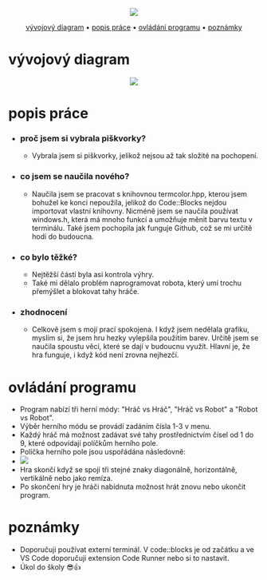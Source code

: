 <p align="center">
<img src="https://github.com/584cz/zaverecna-prace/assets/81913876/2374c265-82d3-409d-b442-497b7ef6421d" scale="30%">
</p>

<div align="center">
  <a href="#vývojový-diagram">vývojový diagram</a> •
  <a href="#popis-práce">popis práce</a> •
  <a href="#ovládání-programu">ovládání programu</a> •
  <a href="#poznámky">poznámky</a>
  </h2>
</div>  

# vývojový diagram
<p align="center">
  <img src="https://github.com/584cz/zaverecna-prace/assets/81913876/81233f57-fc1e-4d9f-8da1-34bfa411b84e" scale="50%">
</p>

# popis práce
- ### proč jsem si vybrala piškvorky?
  - Vybrala jsem si piškvorky, jelikož nejsou až tak složité na pochopení.
- ### co jsem se naučila nového?
  - Naučila jsem se pracovat s knihovnou termcolor.hpp, kterou jsem bohužel ke konci nepoužila, jelikož do Code::Blocks nejdou importovat vlastní knihovny. Nicméně jsem se naučila používat windows.h, která má mnoho funkcí a umožňuje měnit barvu textu v terminálu. Také jsem pochopila jak funguje Github, což se mi určitě hodí do budoucna.
- ### co bylo těžké?
   - Nejtěžší částí byla asi kontrola výhry.
   - Také mi dělalo problém naprogramovat robota, který umí trochu přemýšlet a blokovat tahy hráče.
- ### zhodnocení
   - Celkově jsem s mojí prací spokojena. I když jsem nedělala grafiku, myslím si, že jsem hru hezky vylepšila použitím barev. Určitě jsem se naučila spoustu věcí, které se dají v budoucnu využít. Hlavní je, že hra funguje, i když kód není zrovna nejhezčí.
     
# ovládání programu
  - Program nabízí tři herní módy: "Hráč vs Hráč", "Hráč vs Robot" a "Robot vs Robot".
  - Výběr herního módu se provádí zadáním čísla 1-3 v menu.
  - Každý hráč má možnost zadávat své tahy prostřednictvím čísel od 1 do 9, které odpovídají políčkům herního pole.
  - Políčka herního pole jsou uspořádána následovně:
  - <img src="https://github.com/584cz/zaverecna-prace/assets/81913876/59368b4e-7d24-4714-995e-757cdce0ce89" scale="50%">
  - Hra skončí když se spojí tři stejné znaky diagonálně, horizontálně, vertikálně nebo jako remíza.
  - Po skončení hry je hráči nabídnuta možnost hrát znovu nebo ukončit program.
    
# poznámky 
  - Doporučuji používat externí terminál. V code::blocks je od začátku a ve VS Code doporučuji extension Code Runner nebo si to nastavit.
  - Úkol do školy 😎👍
